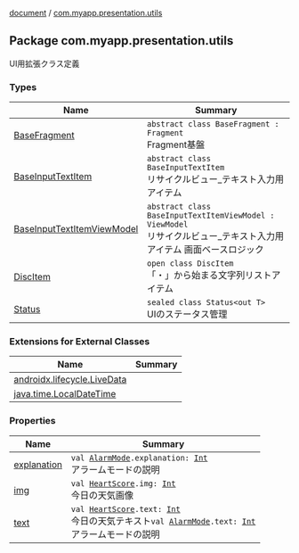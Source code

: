 [document](../index.md) / [com.myapp.presentation.utils](./index.md)

## Package com.myapp.presentation.utils

UI用拡張クラス定義

### Types

| Name | Summary |
|---|---|
| [BaseFragment](-base-fragment/index.md) | `abstract class BaseFragment : Fragment`<br>Fragment基盤 |
| [BaseInputTextItem](-base-input-text-item/index.md) | `abstract class BaseInputTextItem`<br>リサイクルビュー_テキスト入力用アイテム |
| [BaseInputTextItemViewModel](-base-input-text-item-view-model/index.md) | `abstract class BaseInputTextItemViewModel : ViewModel`<br>リサイクルビュー_テキスト入力用アイテム 画面ベースロジック |
| [DiscItem](-disc-item/index.md) | `open class DiscItem`<br>「・」から始まる文字列リストアイテム |
| [Status](-status/index.md) | `sealed class Status<out T>`<br>UIのステータス管理 |

### Extensions for External Classes

| Name | Summary |
|---|---|
| [androidx.lifecycle.LiveData](androidx.lifecycle.-live-data/index.md) |  |
| [java.time.LocalDateTime](java.time.-local-date-time/index.md) |  |

### Properties

| Name | Summary |
|---|---|
| [explanation](explanation.md) | `val `[`AlarmMode`](../com.myapp.domain.model.value/-alarm-mode/index.md)`.explanation: `[`Int`](https://kotlinlang.org/api/latest/jvm/stdlib/kotlin/-int/index.html)<br>アラームモードの説明 |
| [img](img.md) | `val `[`HeartScore`](../com.myapp.domain.model.value/-heart-score/index.md)`.img: `[`Int`](https://kotlinlang.org/api/latest/jvm/stdlib/kotlin/-int/index.html)<br>今日の天気画像 |
| [text](text.md) | `val `[`HeartScore`](../com.myapp.domain.model.value/-heart-score/index.md)`.text: `[`Int`](https://kotlinlang.org/api/latest/jvm/stdlib/kotlin/-int/index.html)<br>今日の天気テキスト`val `[`AlarmMode`](../com.myapp.domain.model.value/-alarm-mode/index.md)`.text: `[`Int`](https://kotlinlang.org/api/latest/jvm/stdlib/kotlin/-int/index.html)<br>アラームモードの説明 |
